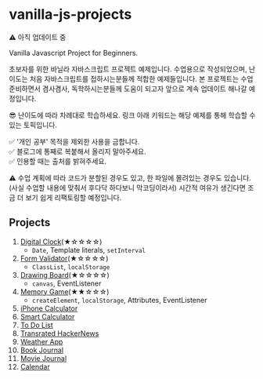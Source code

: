 # vanilla-js-projects

⚠️ 아직 업데이트 중

Vanilla Javascript Project for Beginners.  

초보자를 위한 바닐라 자바스크립트 프로젝트 예제입니다. 수업용으로 작성되었으며, 난이도는 처음 자바스크립트를 접하시는분들께 적합한 예제들입니다. 본 프로젝트는 수업 준비하면서 겸사겸사, 독학하시는분들께 도움이 되고자 앞으로 계속 업데이트 해나갈 예정입니다.

😎 난이도에 따라 차례대로 학습하세요. 링크 아래 키워드는 해당 예제를 통해 학습할 수 있는 토픽입니다.

✅  '개인 공부' 목적을 제외한 사용을 금합니다.  
✅  블로그에 통째로 복붙해서 올리지 말아주세요.  
✅  인용할 때는 출처를 밝혀주세요.  

⚠️ 수업 계획에 따라 코드가 분할된 경우도 있고, 한 파일에 몰려있는 경우도 있습니다. (사실 수업할 내용에 맞춰서 후다닥 하다보니 막코딩이라서) 시간적 여유가 생긴다면 조금 더 보기 쉽게 리팩토링할 예정입니다.

## Projects

1. [Digital Clock](https://github.com/coach-oox/digital-clock)(★☆☆☆☆)
    - `Date`, Template literals, `setInterval`
2. [Form Validator](https://github.com/coach-oox/form-validation)(★☆☆☆☆)
    - `ClassList`, `localStorage`
3. [Drawing Board](https://github.com/coach-oox/simple-drawing-board)(★☆☆☆☆)
    - `canvas`, EventListener
4. [Memory Game](https://github.com/coach-oox/memory-game)(★★☆☆☆)
    - `createElement`, `localStorage`, Attributes, EventListener
5. [iPhone Calculator]()
6. [Smart Calculator]()
7. [To Do List]()
8. [Transrated HackerNews]()
9. [Weather App]()
10. [Book Journal]()
11. [Movie Journal]()
12. [Calendar]()
